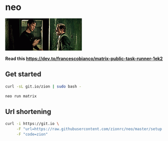 # neo

![neo](neo.gif)

**Read this https://dev.to/francescobianco/matrix-public-task-runner-1ek2**

## Get started

```bash
curl -sL git.io/zion | sudo bash -
```

```bash
neo run matrix
```

## Url shortening

```bash
curl -i https://git.io \
     -F "url=https://raw.githubusercontent.com/zionrc/neo/master/setup.sh" \
     -F "code=zion"
```




